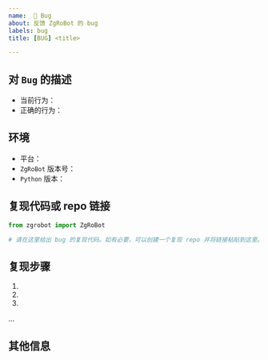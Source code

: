 ```yaml
---
name:  🐞 Bug
about: 反馈 ZgRoBot 的 bug
labels: bug
title: [BUG] <title>

---
```


<!--请注意：不规范的问题会被部署的 issue bot 自动关闭。-->
## 对 `Bug` 的描述
  * 当前行为：
  * 正确的行为：

## 环境
  * 平台：
  * `ZgRoBot` 版本号：
  * `Python` 版本：

## 复现代码或 repo 链接

```python
from zgrobot import ZgRoBot

# 请在这里给出 bug 的复现代码。如有必要，可以创建一个复现 repo 并将链接粘贴到这里。
```

## 复现步骤
1. 
2. 
3.
...

## 其他信息
<!-- 如对 bug 修复的建议、相关 issue 或 PR 的引用等信息 -->
